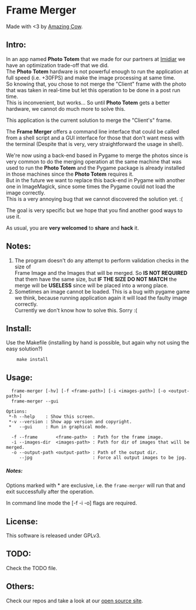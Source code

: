 Frame Merger
====

Made with <3 by [Amazing Cow](http://www.amazingcow.com).


## Intro:

In an app named **Photo Totem** that we made for our partners at 
[Imidiar](http://www.imidiar.com/br) 
we have an optimization trade-off that we did.   
The **Photo Totem** hardware is not powerful enough to run the application
at full speed (i.e. +30FPS) and make the image processing at same time.  
So knowing that, you chose to not merge the "Client" frame with the photo
that was taken in real-time but let this operation to be done in a post run time.   
This is inconvenient, but works... So until **Photo Totem** gets a better hardware, 
we cannot do much more to solve this.

This application is the current solution to merge the "Client's" frame.    

The **Frame Merger** offers a command line interface that could be called from 
a shell script and a GUI interface for those that don't want mess with the terminal
 (Despite that is very, very straightforward the usage in shell).

We're now using a back-end based in Pygame to merge the photos since is very common to 
do the merging operation at the same machine that was used to run
the **Photo Totem** and the Pygame package is already installed in those machines 
since the **Photo Totem** requires it.   
But in the future we want to replace this back-end in Pygame with another one
in ImageMagick, since some times the Pygame could not load the image correctly.  
This is a very annoying bug that we cannot discovered the solution yet. :(


The goal is very specific but we hope that you find another good ways to use it.

As usual, you are **very welcomed** to **share** and **hack** it.


<!-- ####################################################################### -->

## Notes:
1. The program doesn't do any attempt to perform validation checks in the size of  
Frame Image and the Images that will be merged. So **IS NOT REQUIRED** that them have the 
same size, but **IF THE SIZE DO NOT MATCH** the merge will be **USELESS**
since will be placed into a wrong place. 
2. Sometimes an image cannot be loaded. This is a bug with pygame game we think, 
because running application again it will load the faulty image correctly.   
Currently we don't know how to solve this. Sorry :(


<!-- ####################################################################### -->

## Install:
Use the Makefile (installing by hand is possible, but again why not using the easy solution?)

```
    make install
```


<!-- ####################################################################### -->

## Usage:

```
  frame-merger [-hv] [-f <frame-path>] [-i <images-path>] [-o <output-path>]
  frame-merger --gui

Options:
 *-h --help    : Show this screen.
 *-v --version : Show app version and copyright.
 *   --gui     : Run in graphical mode.
     
  -f --frame       <frame-path>  : Path for the frame image.
  -i --images-dir  <images-path> : Path for dir of images that will be merged.
  -o --output-path <output-path> : Path of the output dir.
     --jpg                       : Force all output images to be jpg.
```

##### Notes:
  Options marked with * are exclusive, i.e. the ```frame-merger``` will run that
  and exit successfully after the operation.

  In command line mode the [-f -i -o] flags are required.


<!-- ####################################################################### -->

## License:
This software is released under GPLv3.


<!-- ####################################################################### -->

## TODO:
Check the TODO file.


<!-- ####################################################################### -->

## Others:
Check our repos and take a look at our [open source site](http://opensource.amazingcow.com).
